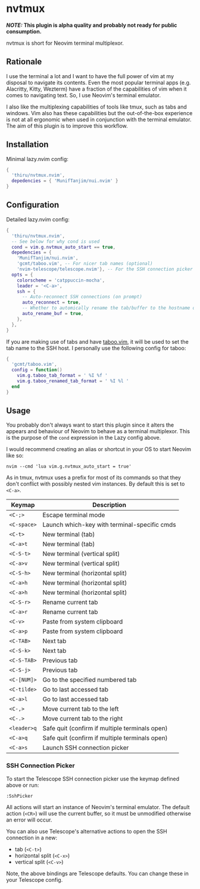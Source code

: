 # nvtmux

**_NOTE:_ This plugin is alpha quality and probably not ready for public consumption.**

nvtmux is short for Neovim terminal multiplexor.

## Rationale

I use the terminal a lot and I want to have the full power of vim at my disposal to navigate its
contents. Even the most popular terminal apps (e.g. Alacritty, Kitty, Wezterm) have a fraction of
the capabilities of vim when it comes to navigating text. So, I use Neovim's terminal emulator.

I also like the multiplexing capabilities of tools like tmux, such as tabs and windows. Vim also
has these capabilities but the out-of-the-box experience is not at all ergonomic when used in
conjunction with the terminal emulator. The aim of this plugin is to improve this workflow.

## Installation

Minimal lazy.nvim config:

```lua
{
  'thiru/nvtmux.nvim',
  depedencies = { 'MunifTanjim/nui.nvim' }
}
```

## Configuration

Detailed lazy.nvim config:

```lua
{
  'thiru/nvtmux.nvim',
  -- See below for why cond is used
  cond = vim.g.nvtmux_auto_start == true,
  depedencies = {
    'MunifTanjim/nui.nvim',
    'gcmt/taboo.vim', -- For nicer tab names (optional)
    'nvim-telescope/telescope.nvim'}, -- For the SSH connection picker (optional)
  opts = {
    colorscheme = 'catppuccin-mocha',
    leader = '<C-a>',
    ssh = {
      -- Auto-reconnect SSH connections (on prompt)
      auto_reconnect = true,
      -- Whether to automically rename the tab/buffer to the hostname of the SSH connection
      auto_rename_buf = true,
    },
  },
}
```

If you are making use of tabs and have [taboo.vim](https://github.com/gcmt/taboo.vim), it will be
used to set the tab name to the SSH host. I personally use the following config for taboo:

```lua
{
  'gcmt/taboo.vim',
  config = function()
    vim.g.taboo_tab_format = ' %I %f '
    vim.g.taboo_renamed_tab_format = ' %I %l '
  end
}
```

## Usage

You probably don't always want to start this plugin since it alters the appears and behaviour of
Neovim to behave as a terminal multiplexor. This is the purpose of the `cond` expression in the
Lazy config above.

I would recommend creating an alias or shortcut in your OS to start Neovim like so:

```shell
nvim --cmd 'lua vim.g.nvtmux_auto_start = true'
```

As in tmux, nvtmux uses a prefix for most of its commands so that they don't conflict with possibly
nested vim instances. By default this is set to `<C-a>`.

| Keymap      | Description                                    |
|-------------|------------------------------------------------|
| `<C-;>`     | Escape terminal mode                           |
| `<C-space>` | Launch which-key with terminal-specific cmds   |
| `<C-t>`     | New terminal (tab)                             |
| `<C-a>t`    | New terminal (tab)                             |
| `<C-S-t>`   | New terminal (vertical split)                  |
| `<C-a>v`    | New terminal (vertical split)                  |
| `<C-S-h>`   | New terminal (horizontal split)                |
| `<C-a>h`    | New terminal (horizontal split)                |
| `<C-a>h`    | New terminal (horizontal split)                |
| `<C-S-r>`   | Rename current tab                             |
| `<C-a>r`    | Rename current tab                             |
| `<C-v>`     | Paste from system clipboard                    |
| `<C-a>p`    | Paste from system clipboard                    |
| `<C-TAB>`   | Next tab                                       |
| `<C-S-k>`   | Next tab                                       |
| `<C-S-TAB>` | Previous tab                                   |
| `<C-S-j>`   | Previous tab                                   |
| `<C-[NUM]>` | Go to the specified numbered tab               |
| `<C-tilde>` | Go to last accessed tab                        |
| `<C-a>l`    | Go to last accessed tab                        |
| `<C-,>`     | Move current tab to the left                   |
| `<C-.>`     | Move current tab to the right                  |
| `<leader>q` | Safe quit (confirm if multiple terminals open) |
| `<C-a>q`    | Safe quit (confirm if multiple terminals open) |
| `<C-a>s`    | Launch SSH connection picker                   |

### SSH Connection Picker

To start the Telescope SSH connection picker use the keymap defined above or run:

```vim
:SshPicker
```

All actions will start an instance of Neovim's terminal emulator. The default action (`<CR>`)
will use the current buffer, so it must be unmodified otherwise an error will occur.

You can also use Telescope's alternative actions to open the SSH connection in a new:

- tab (`<C-t>`)
- horizontal split (`<C-x>`)
- vertical split (`<C-v>`)

Note, the above bindings are Telescope defaults. You can change these in your Telescope config.
